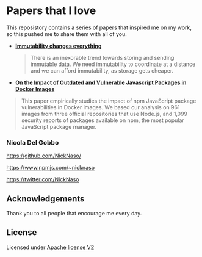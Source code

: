 # Papers that I love

This reposistory contains a series of papers that inspired me on my work, so this
pushed me to share them with all of you.

- **[Immutability changes everything](immutability_changes_everything.pdf)**
  >There is an inexorable trend towards storing and sending immutable data. We need immutability to coordinate at a distance and we can afford immutability, as storage gets cheaper.

- **[
On the Impact of Outdated and Vulnerable Javascript Packages in Docker Images](outdated_vulnerable_javascript_packages_in_docker_images.pdf)**
>This paper empirically studies the impact of npm JavaScript package vulnerabilities in Docker images. We based our analysis on 961 images from three official repositories that use Node.js, and 1,099 security reports of packages available on npm, the most popular JavaScript package manager.

### Nicola Del Gobbo

<https://github.com/NickNaso/>

<https://www.npmjs.com/~nicknaso>

<https://twitter.com/NickNaso>

## Acknowledgements

Thank you to all people that encourage me every day.

## License

Licensed under [Apache license V2](./LICENSE)
